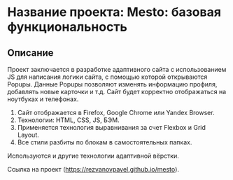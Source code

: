 # Название проекта: Mesto: базовая функциональность

## Описание

Проект заключается в разработке адаптивного сайта c использованием JS для написания логики сайта, с помощью которой открываются Popupы. Данные Popupы позволяют изменять информацию профиля, добавлять новые карточки и т.д. Сайт будет корректно отображаться на ноутбуках и телефонах.

1. Сайт отображается в Firefox, Google Chrome или Yandex Browser. 
2. Технологии: HTML, CSS, JS, БЭМ.
3. Применяется технология выравнивания за cчет Flexbox и Grid Layout.   
4. Все стили разбиты по блокам в самостоятельных папках. 

Используются и другие технологии адаптивной вёрстки.

Ссылка на проект (https://rezvanovpavel.github.io/mesto).




